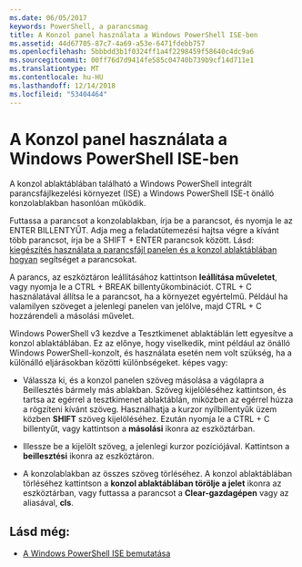 ```yaml
---
ms.date: 06/05/2017
keywords: PowerShell, a parancsmag
title: A Konzol panel használata a Windows PowerShell ISE-ben
ms.assetid: 44d67705-87c7-4a69-a53e-6471fdebb757
ms.openlocfilehash: 5bbbdd3b1f0324ff1a4f2298459f58640c4dc9a6
ms.sourcegitcommit: 00ff76d7d9414fe585c04740b739b9cf14d711e1
ms.translationtype: MT
ms.contentlocale: hu-HU
ms.lasthandoff: 12/14/2018
ms.locfileid: "53404464"
---
```

# <a name="how-to-use-the-console-pane-in-the-windows-powershell-ise"></a>A Konzol panel használata a Windows PowerShell ISE-ben

A konzol ablaktáblában található a Windows PowerShell integrált parancsfájlkezelési környezet (ISE) a Windows PowerShell ISE-t önálló konzolablakban hasonlóan működik.

Futtassa a parancsot a konzolablakban, írja be a parancsot, és nyomja le az ENTER BILLENTYŰT. Adja meg a feladatütemezési hajtsa végre a kívánt több parancsot, írja be a SHIFT + ENTER parancsok között. Lásd: [kiegészítés használata a parancsfájl panelen és a konzol ablaktáblában hogyan](How-to-Use-Tab-Completion-in-the-Script-Pane-and-Console-Pane.md) segítséget a parancsokat.

A parancs, az eszköztáron leállításához kattintson **leállítása műveletet**, vagy nyomja le a CTRL + BREAK billentyűkombinációt. CTRL + C használatával állítsa le a parancsot, ha a környezet egyértelmű. Például ha valamilyen szöveget a jelenlegi panelen van jelölve, majd CTRL + C hozzárendeli a másolási művelet.

Windows PowerShell v3 kezdve a Tesztkimenet ablaktáblán lett egyesítve a konzol ablaktáblában. Ez az előnye, hogy viselkedik, mint például az önálló Windows PowerShell-konzolt, és használata esetén nem volt szükség, ha a különálló eljárásokban közötti különbségeket. képes vagy:

- Válassza ki, és a konzol panelen szöveg másolása a vágólapra a Beillesztés bármely más ablakban. Szöveg kijelöléséhez kattintson, és tartsa az egérrel a tesztkimenet ablaktáblán, miközben az egérrel húzza a rögzíteni kívánt szöveg. Használhatja a kurzor nyílbillentyűk üzem közben **SHIFT** szöveg kijelöléséhez. Ezután nyomja le a CTRL + C billentyűt, vagy kattintson a **másolási** ikonra az eszköztárban.

- Illessze be a kijelölt szöveg, a jelenlegi kurzor pozíciójával. Kattintson a **beillesztési** ikonra az eszköztáron.

- A konzolablakban az összes szöveg törléséhez. A konzol ablaktáblában törléséhez kattintson a **konzol ablaktáblában törölje a jelet** ikonra az eszköztárban, vagy futtassa a parancsot a **Clear-gazdagépen** vagy az aliasával, **cls**.

## <a name="see-also"></a>Lásd még:

- [A Windows PowerShell ISE bemutatása](Introducing-the-Windows-PowerShell-ISE.md)